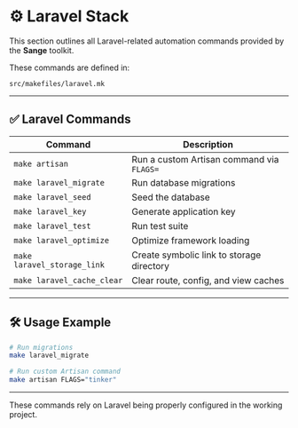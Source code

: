 # ⚙️ Laravel Stack

This section outlines all Laravel-related automation commands provided by the **Sange** toolkit.

These commands are defined in:

```
src/makefiles/laravel.mk
```

---

## ✅ Laravel Commands

| Command                   | Description                                  |
|---------------------------|----------------------------------------------|
| `make artisan`            | Run a custom Artisan command via `FLAGS=`    |
| `make laravel_migrate`    | Run database migrations                      |
| `make laravel_seed`       | Seed the database                            |
| `make laravel_key`        | Generate application key                     |
| `make laravel_test`       | Run test suite                               |
| `make laravel_optimize`   | Optimize framework loading                   |
| `make laravel_storage_link` | Create symbolic link to storage directory   |
| `make laravel_cache_clear` | Clear route, config, and view caches        |

---

## 🛠️ Usage Example

```bash
# Run migrations
make laravel_migrate

# Run custom Artisan command
make artisan FLAGS="tinker"
```

---

These commands rely on Laravel being properly configured in the working project.
